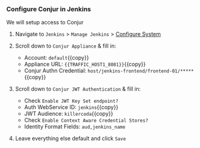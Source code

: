 
### Configure Conjur in Jenkins

We will setup access to Conjur

1. Navigate to `Jenkins` > `Manage Jenkins` > [Configure System]({{TRAFFIC_HOST1_8081}}/configure)

2. Scroll down to `Conjur Appliance` & fill in:

    - Account: `default`{{copy}}
    - Appliance URL: `{{TRAFFIC_HOST1_8081}}`{{copy}}
    - Conjur Authn Credential: `host/jenkins-frontend/frontend-01/*****`{{copy}}

3. Scroll down to `Conjur JWT Authentication` & fill in:
    - Check `Enable JWT Key Set endpoint?`
    - Auth WebService ID: `jenkins`{{copy}}
    - JWT Audience: `killercoda`{{copy}}
    - Check `Enable Context Aware Credential Stores?`
    - Identity Format Fields: `aud,jenkins_name`

4. Leave everything else default and click `Save`
